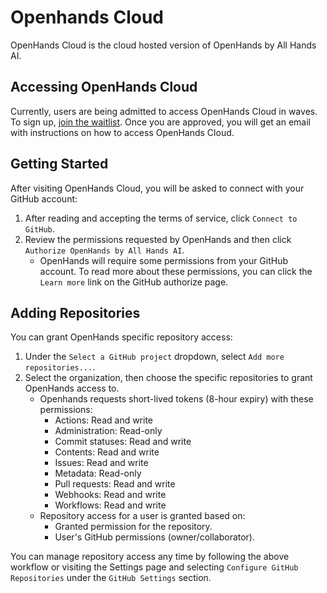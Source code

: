 # Openhands Cloud

OpenHands Cloud is the cloud hosted version of OpenHands by All Hands AI.

## Accessing OpenHands Cloud

Currently, users are being admitted to access OpenHands Cloud in waves. To sign up,
[join the waitlist](https://www.all-hands.dev/join-waitlist). Once you are approved, you will get an email with
instructions on how to access OpenHands Cloud.

## Getting Started

After visiting OpenHands Cloud, you will be asked to connect with your GitHub account:
1. After reading and accepting the terms of service, click `Connect to GitHub`.
2. Review the permissions requested by OpenHands and then click `Authorize OpenHands by All Hands AI`.
   - OpenHands will require some permissions from your GitHub account. To read more about these permissions,
     you can click the `Learn more` link on the GitHub authorize page.

## Adding Repositories

You can grant OpenHands specific repository access:
1. Under the `Select a GitHub project` dropdown, select `Add more repositories...`.
2. Select the organization, then choose the specific repositories to grant OpenHands access to.
   - Openhands requests short-lived tokens (8-hour expiry) with these permissions:
     - Actions: Read and write
     - Administration: Read-only
     - Commit statuses: Read and write
     - Contents: Read and write
     - Issues: Read and write
     - Metadata: Read-only
     - Pull requests: Read and write
     - Webhooks: Read and write
     - Workflows: Read and write
   - Repository access for a user is granted based on:
     - Granted permission for the repository.
     - User's GitHub permissions (owner/collaborator).

You can manage repository access any time by following the above workflow or visiting the Settings page and selecting
`Configure GitHub Repositories` under the `GitHub Settings` section.
